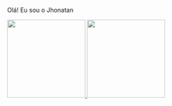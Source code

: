 Olá! Eu sou o Jhonatan

  

 <div> 

   <a href="https://beacons.ai/jhonatanhype"> 

   <img height="180em" src="https://github-readme-stats.vercel.app/api?username=jhonatanhype&show_icons=true&theme=dark&include_all_commits=true&count_private=true"/> 

   <img height="180em" src="https://github-readme-stats.vercel.app/api/top-langs/?username=jhonatanhype&layout=compact&langs_count=16&theme=dark"/> 

 </div>

 ​ 
 
